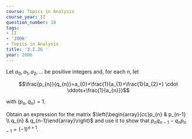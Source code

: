 ```yaml
---
course: Topics in Analysis
course_year: II
question_number: 10
tags:
- II
- '2006'
- Topics in Analysis
title: '3.I.2G '
year: 2006
---
```



Let $a_{0}, a_{1}, a_{2}, \ldots$ be positive integers and, for each $n$, let

$$\frac{p_{n}}{q_{n}}=a_{0}+\frac{1}{a_{1}+\frac{1}{a_{2}+} \cdot \ddots+\frac{1}{a_{n}}}$$

with $\left(p_{n}, q_{n}\right)=1$.

Obtain an expression for the matrix $\left(\begin{array}{cc}p_{n} & p_{n-1} \\ q_{n} & q_{n-1}\end{array}\right)$ and use it to show that $p_{n} q_{n-1}-q_{n} p_{n-1}=(-1)^{n+1} .$